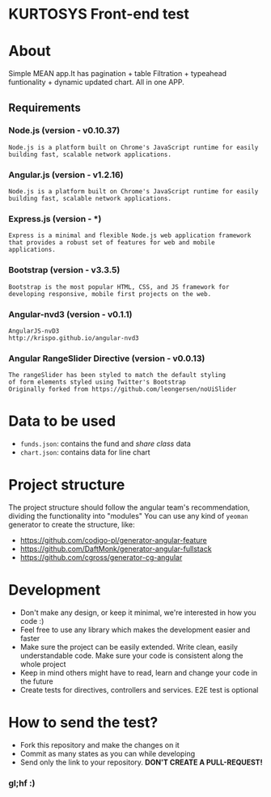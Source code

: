 # KURTOSYS Front-end test

# About
Simple MEAN app.It has pagination + table Filtration + typeahead funtionality + dynamic updated chart. All in one APP.

## Requirements
### Node.js (version - v0.10.37)
    Node.js is a platform built on Chrome's JavaScript runtime for easily building fast, scalable network applications.
### Angular.js (version - v1.2.16)
    Node.js is a platform built on Chrome's JavaScript runtime for easily building fast, scalable network applications.
### Express.js (version - *)
    Express is a minimal and flexible Node.js web application framework that provides a robust set of features for web and mobile applications.
### Bootstrap (version - v3.3.5)
    Bootstrap is the most popular HTML, CSS, and JS framework for developing responsive, mobile first projects on the web.
### Angular-nvd3 (version - v0.1.1)
    AngularJS-nvD3
    http://krispo.github.io/angular-nvd3
### Angular RangeSlider Directive (version - v0.0.13)
    The rangeSlider has been styled to match the default styling
    of form elements styled using Twitter's Bootstrap
    Originally forked from https://github.com/leongersen/noUiSlider

# Data to be used
- `funds.json`: contains the fund and *share class* data
- `chart.json`: contains data for line chart

# Project structure
The project structure should follow the angular team's recommendation, dividing the functionality into "modules"
You can use any kind of `yeoman` generator to create the structure, like:
- https://github.com/codigo-pl/generator-angular-feature
- https://github.com/DaftMonk/generator-angular-fullstack
- https://github.com/cgross/generator-cg-angular

# Development
- Don't make any design, or keep it minimal, we're interested in how you code :)
- Feel free to use any library which makes the development easier and faster
- Make sure the project can be easily extended. Write clean, easily understandable code. Make sure your code is consistent along the whole project
- Keep in mind others might have to read, learn and change your code in the future
- Create tests for directives, controllers and services. E2E test is optional


# How to send the test?
- Fork this repository and make the changes on it
- Commit as many states as you can while developing
- Send only the link to your repository. **DON'T CREATE A PULL-REQUEST!**

### gl;hf :)


